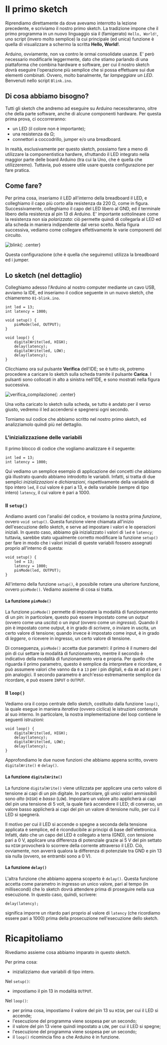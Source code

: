 # Il primo sketch

Riprendiamo direttamente da dove avevamo interrotto la lezione precedente, e scriviamo il nostro primo sketch. La tradizione impone che il primo programma in un nuovo linguaggio sia il (famigerato) `Hello, World!`, uno script (invero molto semplice) la cui principale (ed unica) funzione è quella di visualizzare a schermo la scritta **Hello, World!**.  

Arduino, ovviamente, non va contro le ormai consolidate usanze. E' però necessario modificarle leggermente, dato che stiamo parlando di una piattaforma che combina hardware e software, per cui il nostro sketch dovrà eseguire l'operazione più semplice che si possa effettuare sui due elementi combinati. Ovvero, molto banalmente, far *lampeggiare un LED*. Benvenuti nello script `Blink.ino`.

## Di cosa abbiamo bisogno?

Tutti gli sketch che andremo ad eseguire su Arduino necessiteranno, oltre che della parte software, anche di alcune componenti hardware. Per questa prima prova, ci occorreranno:

* un LED (il colore non è importante);
* una resistenza da &Omega;;
* connettori a coccodrillo, jumper e/o una breadboard.

In realtà, esclusivamente per questo sketch, possiamo fare a meno di utilizzare la componentistica hardwre, sfruttando il LED integrato nella maggior parte delle board Arduino (tra cui la Uno, che è quella che utilizzeremo). Tuttavia, può essere utile usare questa configurazione per fare pratica. 

## Come fare?

Per prima cosa, inseriamo il LED all'interno della breadboard il LED, e colleghiamo il capo più corto alla resistenza da 220 &Omega;, come in figura. Successivamente, colleghiamo il capo del LED libero al GND, ed il terminale libero della resistenza al pin 13 di Arduino. E' importante sottolineare come la resistenza non sia *polarizzata*: ciò permette quindi di collegarla al LED ed alla scheda in maniera indipendente dal verso scelto. Nella figura successiva, vediamo come collegare effettivamente le varie componenti del circuito.

![blink](../immagini/fondamentali/blink.png){: .center}

Questa configurazione (che è quella che seguiremo) utilizza la breadboard ed i jumper.

## Lo sketch (nel dettaglio)

Colleghiamo adesso l'Arduino al nostro computer mediante un cavo USB, avviamo la IDE, ed inseriamo il codice seguente in un nuovo sketch, che chiameremo `01-blink.ino`.

    int led = 13;
    int latency = 1000;
    
    void setup() {
        pinMode(led, OUTPUT);
    }

    void loop() {
        digitalWrite(led, HIGH);
        delay(latency);
        digitalWrite(led, LOW);
        delay(latency);
    }

Clicchiamo ora sul pulsante **Verifica** dell'IDE; se è tutto ok, potremo procedere a caricare lo sketch sulla scheda tramite il pulsante **Carica**. I pulsanti sono collocati in alto a sinistra nell'IDE, e sono mostrati nella figura successiva.

![verifica_compilazione](../immagini/fondamentali/verifica_compilazione.png){: .center}

Una volta caricato lo sketch sulla scheda, se tutto è andato per il verso giusto, vedremo il led accendersi e spegnersi ogni secondo.

Torniamo sul codice che abbiamo scritto nel nostro primo sketch, ed analizziamolo quindi più nel dettaglio.

### L'inizializzazione delle variabili

Il primo blocco di codice che vogliamo analizzare è il seguente:

    int led = 13;
    int latency = 1000;

Qui vediamo un semplice esempio di applicazione dei concetti che abbiamo già illustrato quando abbiamo introdotto le variabili. Infatti, si tratta di due semplici *inizializzazioni* e *dichiarazioni*, rispettivamente della variabile di tipo intero `led`, il cui valore è pari a 13, e della variabile (sempre di tipo intero) `latency`, il cui valore è pari a 1000.

### Il `setup()`

Andiamo avanti con l'analisi del codice, e troviamo la nostra prima *funzione*, ovvero `void setup()`. Questa funzione viene chiamata all'inizio dell'esecuzione dello sketch, e serve ad impostare i valori e le operazioni iniziali. In questo caso, abbiamo già inizializzato i valori di `led` e `latency`; tuttavia, sarebbe stato ugualmente corretto modificare la funzione `setup()` per fare in modo che i valori iniziali di queste variabili fossero assegnati proprio all'interno di questa:

    void setup() {
        led = 13;
        latency = 1000;
        pinMode(led, OUTPUT);
    }

All'interno della funzione `setup()`, è possibile notare una ulteriore funzione, ovvero `pinMode()`. Vediamo assieme di cosa si tratta.

#### La funzione `pinMode()`

La funzione `pinMode()` permette di impostare la modalità di funzionamento di un pin: in particolare, questo può essere impostato come un *output* (ovvero come una *uscita*) o un *input* (ovvero come un *ingresso*). Quando il pin è impostato come output, è in grado di *scrivere*, o inviare in uscita, un certo valore di tensione; quando invece è impostato come input, è in grado di *leggere*, o ricevere in ingresso, un certo valore di tensione.

Di conseguenza, `pinMode()` accetta due parametri: il primo è il numero del pin di cui settare la modalità di funzionamento, mentre il secondo è indicativo della modalità di funzionamento vera e propria. Per quello che riguarda il primo parametro, questo è semplice da interpretare e ricordare, e può assumere valori che vanno da `0` a `13` per i pin digitali, e da `A0` ad `A5` per i pin analogici. Il secondo parametro è anch'esso estremamente semplice da ricordare, e può essere `INPUT` o `OUTPUT`.

### Il `loop()`

Vediamo ora il corpo centrale dello sketch, costituito dalla funzione `loop()`, la quale esegue in maniera *iterativa* (ovvero ciclica) le istruzioni contenute al suo interno. In particolare, la nostra implementazione del loop contiene le seguenti istruzioni:

    void loop() {
        digitalWrite(led, HIGH);
        delay(latency);
        digitalWrite(led, LOW);
        delay(latency);
    }

Approfondiamo le due nuove funzioni che abbiamo appena scritto, ovvero `digitalWrite()` e `delay()`.

#### La funzione `digitalWrite()`

La funzione `digitalWrite()` viene utilizzata per applicare una certo valore di tensione ai capi di un pin digitale. In particolare, gli unici valori ammissibili sono *alto* (`HIGH`) e *basso* (`LOW`). Impostare un valore alto applicherà ai capi del pin una tensione di 5 volt, la quale farà accendere il LED; di converso, un valore basso applicherà ai capi del pin un valore di tensione nullo, per cui il LED si spegnerà.

Il motivo per cui il LED si accende o spegne a seconda della tensione applicata è semplice, ed è riconducibile ai principi di base dell'elettronica. Infatti, dato che un capo del LED è collegato a terra (GND), con tensione pari a 0 V, applicare una differenza di potenziale grazie ai 5 V del pin settato su `HIGH` provocherà lo scorrere della corrente attraverso il LED. Ciò, ovviamente, non avverrà qualora la differenza di potenziale tra GND e pin 13 sia nulla (ovvero, se entrambi sono a 0 V).

#### La funzione `delay()`

L'altra funzione che abbiamo appena scoperto è `delay()`. Questa funzione accetta come parametro in ingresso un unico valore, pari al tempo (in millisecondi) che lo sketch dovrà attendere prima di proseguire nella sua esecuzione. In questo caso, quindi, scrivere:

    delay(latency);

significa imporre un ritardo pari proprio al valore di `latency` (che ricordiamo essere pari a 1000) prima della prosecuzione nell'esecuzione dello sketch.

# Ricapitoliamo

Rivediamo assieme cosa abbiamo imparato in questo sketch.

Per prima cosa:

* inizializziamo due variabili di tipo intero.

Nel `setup()`:

* impostiamo il pin 13 in modalità `OUTPUT`.

Nel `loop()`:

* per prima cosa, impostiamo il valore del pin 13 su `HIGH`, per cui il LED si accende;
* l'esecuzione del programma viene sospesa per un secondo;
* il valore del pin 13 viene quindi impostato a `LOW`, per cui il LED si spegne;
* l'esecuzione del programma viene sospesa per un secondo;
* il `loop()` ricomincia fino a che Arduino è in funzione.